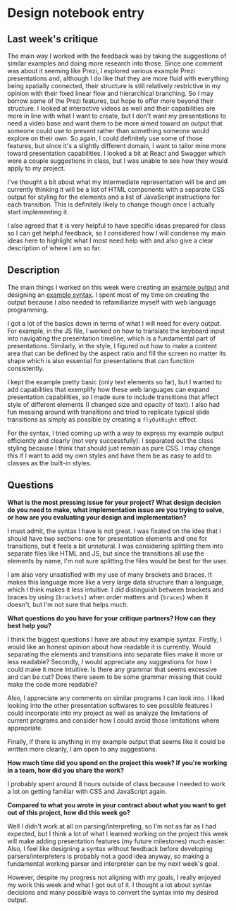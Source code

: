 # Design notebook entry

## Last week's critique

The main way I worked with the feedback was by taking the suggestions of similar examples and doing more research into those.
Since one comment was about it seeming like Prezi, I explored various example Prezi presentations and, although I do like that they are more fluid with everything being spatially connected, their structure is still relatively restrictive in my opinion with their fixed linear flow and hierarchical branching.
So I may borrow some of the Prezi features, but hope to offer more beyond their structure.
I looked at interactive videos as well and their capabilities are more in line with what I want to create, but I don't want my presentations to need a video base and want them to be more aimed toward an output that someone could use to present rather than something someone would explore on their own.
So again, I could definitely use some of those features, but since it's a slightly different domain, I want to tailor mine more toward presentation capabilities.
I looked a bit at React and Swagger which were a couple suggestions in class, but I was unable to see how they would apply to my project.

I've thought a bit about what my intermediate representation will be and am currently thinking it will be a list of HTML components with a separate CSS output for styling for the elements and a list of JavaScript instructions for each transition.
This is definitely likely to change though once I actually start implementing it.

I also agreed that it is very helpful to have specific ideas prepared for class so I can get helpful feedback, so I considered how I will condense my main ideas here to highlight what I most need help with and also give a clear description of where I am so far.

## Description

The main things I worked on this week were creating an [example output](<https://hmc-cs111-spring2023.github.io/project-code-occamkg/work%20files/basicPres0/example%20output>) and designing an [example syntax](<https://github.com/hmc-cs111-spring2023/project-code-occamkg/tree/master/work%20files/basicPres0/example%20syntax>).
I spent most of my time on creating the output because I also needed to refamiliarize myself with web language programming.

I got a lot of the basics down in terms of what I will need for every output.
For example, in the JS file, I worked on how to translate the keyboard input into navigating the presentation timeline, which is a fundamental part of presentations.
Similarly, in the style, I figured out how to make a content area that can be defined by the aspect ratio and fill the screen no matter its shape which is also essential for presentations that can function consistently.

I kept the example pretty basic (only text elements so far), but I wanted to add capabilities that exemplify how these web languages can expand presentation capabilities, so I made sure to include transitions that affect style of different elements (I changed size and opacity of text).
I also had fun messing around with transitions and tried to replicate typical slide transitions as simply as possible by creating a `flyOutRight` effect.

For the syntax, I tried coming up with a way to express my example output efficiently and clearly (not very successfully).
I separated out the class styling because I think that should just remain as pure CSS.
I may change this if I want to add my own styles and have them be as easy to add to classes as the built-in styles.

## Questions

**What is the most pressing issue for your project? What design decision do
you need to make, what implementation issue are you trying to solve, or how
are you evaluating your design and implementation?**

I must admit, the syntax I have is not great.
I was fixated on the idea that I should have two sections: one for presentation elements and one for transitions, but it feels a bit unnatural.
I was considering splitting them into separate files like HTML and JS, but since the transitions all use the elements by name, I'm not sure splitting the files would be best for the user.

I am also very unsatisfied with my use of many brackets and braces.
It makes this language more like a very large data structure than a language, which I think makes it less intuitive.
I _did_ distinguish between brackets and braces by using `[brackets]` when order matters and `{braces}` when it doesn't, but I'm not sure that helps much.

**What questions do you have for your critique partners? How can they best help
you?**

I think the biggest questions I have are about my example syntax.
Firstly, I would like an honest opinion about how readable it is currently.
Would separating the elements and transitions into separate files make it more or less readable?
Secondly, I would appreciate any suggestions for how I could make it more intuitive. Is there any grammar that seems excessive and can be cut? Does there seem to be some grammar missing that could make the code more readable?

Also, I appreciate any comments on similar programs I can look into.
I liked looking into the other presentation softwares to see possible features I could incorporate into my project as well as analyze the limitations of current programs and consider how I could avoid those limitations where appropriate.

Finally, if there is anything in my example output that seems like it could be written more cleanly, I am open to any suggestions.

**How much time did you spend on the project this week? If you're working in a
team, how did you share the work?**

I probably spent around 8 hours outside of class because I needed to work a lot on getting familiar with CSS and JavaScript again.

**Compared to what you wrote in your contract about what you want to get out of this
project, how did this week go?**

Well I didn't work at all on parsing/interpreting, so I'm not as far as I had expected, but I think a lot of what I learned working on the project this week will make adding presentation features (my future milestones) much easier.
Also, I feel like designing a syntax without feedback before developing parsers/interpreters is probably not a good idea anyway, so making a fundamental working parser and interpreter can be my next week's goal.

However, despite my progress not aligning with my goals, I really enjoyed my work this week and what I got out of it.
I thought a lot about syntax decisions and many possible ways to convert the syntax into my desired output.
